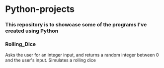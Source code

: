 # Python-projects

### This repository is to showcase some of the programs I've created using Python

### Rolling_Dice 
Asks the user for an integer input, and returns a random integer between 0 and the user's input. Simulates a rolling dice
